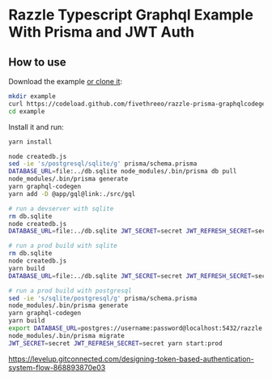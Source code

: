 # Razzle Typescript Graphql Example With Prisma and JWT Auth

## How to use
Download the example [or clone it](https://github.com/fivethreeo/razzle-prisma-graphqlcodegen-urql-formik-jwt.git):

```bash
mkdir example
curl https://codeload.github.com/fivethreeo/razzle-prisma-graphqlcodegen-urql-formik-jwt/tar.gz/main | tar -xz --strip-components=1 -C example 
cd example
```

Install it and run:

```bash
yarn install

node createdb.js
sed -ie 's/postgresql/sqlite/g' prisma/schema.prisma 
DATABASE_URL=file:../db.sqlite node_modules/.bin/prisma db pull
node_modules/.bin/prisma generate
yarn graphql-codegen
yarn add -D @app/gql@link:./src/gql

# run a devserver with sqlite
rm db.sqlite
node createdb.js
DATABASE_URL=file:../db.sqlite JWT_SECRET=secret JWT_REFRESH_SECRET=secret yarn start

# run a prod build with sqlite
rm db.sqlite
node createdb.js
yarn build
DATABASE_URL=file:../db.sqlite JWT_SECRET=secret JWT_REFRESH_SECRET=secret yarn start:prod

# run a prod build with postgresql
sed -ie 's/sqlite/postgresql/g' prisma/schema.prisma
node_modules/.bin/prisma generate
yarn graphql-codegen
yarn build
export DATABASE_URL=postgres://username:password@localhost:5432/razzle
node_modules/.bin/prisma migrate
JWT_SECRET=secret JWT_REFRESH_SECRET=secret yarn start:prod
```

https://levelup.gitconnected.com/designing-token-based-authentication-system-flow-868893870e03